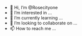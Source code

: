 - 👋 Hi, I’m @Rosecityone
- 👀 I’m interested in ...
- 🌱 I’m currently learning ...
- 💞️ I’m looking to collaborate on ...
- 📫 How to reach me ...

<!---
Rosecityone/Rosecityone is a ✨ special ✨ repository because its `README.md` (this file) appears on your GitHub profile.
You can click the Preview link to take a look at your changes.
--->

